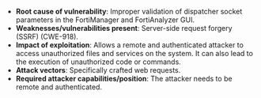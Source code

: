 - **Root cause of vulnerability**: Improper validation of dispatcher socket parameters in the FortiManager and FortiAnalyzer GUI.
- **Weaknesses/vulnerabilities present**: Server-side request forgery (SSRF) (CWE-918).
- **Impact of exploitation**: Allows a remote and authenticated attacker to access unauthorized files and services on the system. It can also lead to the execution of unauthorized code or commands.
- **Attack vectors**: Specifically crafted web requests.
- **Required attacker capabilities/position**: The attacker needs to be remote and authenticated.